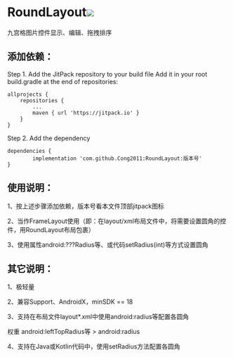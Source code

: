 # RoundLayout[![](https://jitpack.io/v/Cong2011/RoundLayout.svg)](https://jitpack.io/#Cong2011/RoundLayout)
九宫格图片控件显示、编辑、拖拽排序

## 添加依赖：
Step 1. Add the JitPack repository to your build file
Add it in your root build.gradle at the end of repositories:

	allprojects {
		repositories {
			...
			maven { url 'https://jitpack.io' }
		}
	}
Step 2. Add the dependency

	dependencies {
	        implementation 'com.github.Cong2011:RoundLayout:版本号'
	}

## 使用说明：
1、按上述步骤添加依赖，版本号看本文件顶部jitpack图标

2、当作FrameLayout使用（即：在layout/xml布局文件中，将需要设置圆角的控件，用RoundLayout布局包裹）

3、使用属性android:???Radius等、或代码setRadius(int)等方式设置圆角

## 其它说明：
1、极轻量

2、兼容Support、AndroidX，minSDK == 18

3、支持在布局文件layout\*.xml中使用android:radius等配置各圆角

权重 android:leftTopRadius等 > android:radius

4、支持在Java或Kotlin代码中，使用setRadius方法配置各圆角